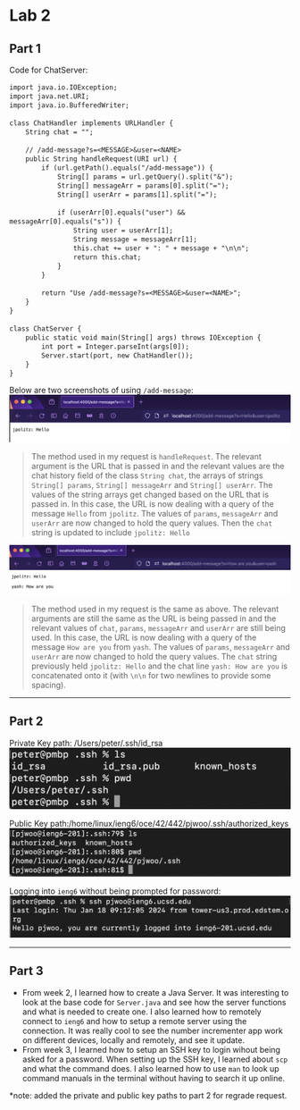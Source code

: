 # Lab 2

## Part 1
Code for ChatServer:
```
import java.io.IOException;
import java.net.URI;
import java.io.BufferedWriter;

class ChatHandler implements URLHandler {
    String chat = "";

    // /add-message?s=<MESSAGE>&user=<NAME>
    public String handleRequest(URI url) {
        if (url.getPath().equals("/add-message")) {
            String[] params = url.getQuery().split("&");
            String[] messageArr = params[0].split("=");
            String[] userArr = params[1].split("=");

            if (userArr[0].equals("user") && messageArr[0].equals("s")) {
                String user = userArr[1];
                String message = messageArr[1];
                this.chat += user + ": " + message + "\n\n";
                return this.chat;
            }
        }

        return "Use /add-message?s=<MESSAGE>&user=<NAME>";
    }
}

class ChatServer {
    public static void main(String[] args) throws IOException {
        int port = Integer.parseInt(args[0]);
        Server.start(port, new ChatHandler());
    }
}
```

Below are two screenshots of using `/add-message`:
![Image](img/message1.png)
> The method used in my request is `handleRequest`. The relevant argument is the URL that is passed in and the relevant values are the chat history field of the class `String chat`, the arrays of strings `String[] params`, `String[] messageArr` and `String[] userArr`. The values of the string arrays get changed based on the URL that is passed in. In this case, the URL is now dealing with a query of the message `Hello` from `jpolitz`. The values of `params`, `messageArr` and `userArr` are now changed to hold the query values. Then the `chat` string is updated to include `jpolitz: Hello`

![Image](img/message2.png)
> The method used in my request is the same as above. The relevant arguments are still the same as the URL is being passed in and the relevant values of `chat`, `params`, `messageArr` and `userArr` are still being used. In this case, the URL is now dealing with a query of the message `How are you` from `yash`. The values of `params`, `messageArr` and `userArr` are now changed to hold the query values. The `chat` string previously held `jpolitz: Hello` and the chat line `yash: How are you` is concatenated onto it (with `\n\n` for two newlines to provide some spacing).

---

## Part 2
Private Key path: /Users/peter/.ssh/id_rsa
![Image](img/privatekey.png)

Public Key path:/home/linux/ieng6/oce/42/442/pjwoo/.ssh/authorized_keys
![Image](img/publickey.png)

Logging into `ieng6` without being prompted for password:
![Image](img/loginnopass.png)

---

## Part 3
- From week 2, I learned how to create a Java Server. It was interesting to look at the base code for `Server.java` and see how the server functions and what is needed to create one. I also learned how to remotely connect to `ieng6` and how to setup a remote server using the connection. It was really cool to see the number incrementer app work on different devices, locally and remotely, and see it update.
- From week 3, I learned how to setup an SSH key to login wihout being asked for a password. When setting up the SSH key, I learned about `scp` and what the command does. I also learned how to use `man` to look up command manuals in the terminal without having to search it up online.

*note: added the private and public key paths to part 2 for regrade request.
